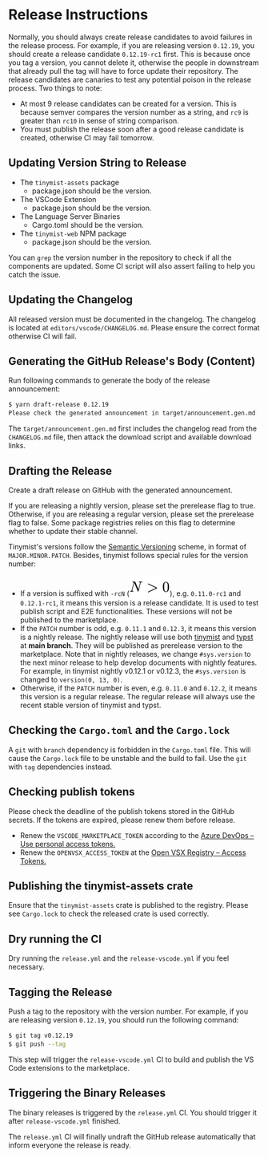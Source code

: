 <!-- This file is generated by scripts/link-docs.mjs from docs/tinymist/release-instruction.typ. Do not edit manually. -->
# Release Instructions

Normally, you should always create release candidates to avoid failures in the release process. For example, if you are releasing version `0.12.19`, you should create a release candidate `0.12.19-rc1` first. This is because once you tag a version, you cannot delete it, otherwise the people in downstream that already pull the tag will have to force update their repository. The release candidates are canaries to test any potential poison in the release process. Two things to note:

- At most 9 release candidates can be created for a version. This is because semver compares the version number as a string, and `rc9` is greater than `rc10` in sense of string comparison.
- You must publish the release soon after a good release candidate is created, otherwise CI may fail tomorrow.

## Updating Version String to Release

- The `tinymist-assets` package
  - package.json should be the version.
- The VSCode Extension
  - package.json should be the version.
- The Language Server Binaries
  - Cargo.toml should be the version.
- The `tinymist-web` NPM package
  - package.json should be the version.

You can `grep` the version number in the repository to check if all the components are updated. Some CI script will also assert failing to help you catch the issue.

## Updating the Changelog

All released version must be documented in the changelog. The changelog is located at `editors/vscode/CHANGELOG.md`. Please ensure the correct format otherwise CI will fail.

## Generating the GitHub Release's Body (Content)

Run following commands to generate the body of the release announcement:

```bash
$ yarn draft-release 0.12.19
Please check the generated announcement in target/announcement.gen.md
```

The `target/announcement.gen.md` first includes the changelog read from the `CHANGELOG.md` file, then attack the download script and available download links.

## Drafting the Release

Create a draft release on GitHub with the generated announcement.

If you are releasing a nightly version, please set the prerelease flag to true. Otherwise, if you are releasing a regular version, please set the prerelease flag to false. Some package registries relies on this flag to determine whether to update their stable channel.

Tinymist's versions follow the [Semantic Versioning](https://semver.org/) scheme, in format of `MAJOR.MINOR.PATCH`. Besides, tinymist follows special rules for the version number:
- If a version is suffixed with `-rcN` (<picture><source media="(prefers-color-scheme: dark)" srcset="./assets/images/release-instruction.typ-inlined0.svg"><img style="vertical-align: -0.35em" alt="typst-block" src="./assets/images/release-instruction.typ-inlined1.svg" /></picture>), e.g. `0.11.0-rc1` and `0.12.1-rc1`, it means this version is a release candidate. It is used to test publish script and E2E functionalities. These versions will not be published to the marketplace.
- If the `PATCH` number is odd, e.g. `0.11.1` and `0.12.3`, it means this version is a nightly release. The nightly release will use both [tinymist](https://github.com/Myriad-Dreamin/tinymist/tree/main) and [typst](https://github.com/typst/typst/tree/main) at **main branch**. They will be published as prerelease version to the marketplace. Note that in nightly releases, we change `#sys.version` to the next minor release to help develop documents with nightly features. For example, in tinymist nightly v0.12.1 or v0.12.3, the `#sys.version` is changed to `version(0, 13, 0)`.
- Otherwise, if the `PATCH` number is even, e.g. `0.11.0` and `0.12.2`, it means this version is a regular release. The regular release will always use the recent stable version of tinymist and typst.

## Checking the `Cargo.toml` and the `Cargo.lock`

A `git` with `branch` dependency is forbidden in the `Cargo.toml` file. This will cause the `Cargo.lock` file to be unstable and the build to fail. Use the `git` with `tag` dependencies instead.

## Checking publish tokens

Please check the deadline of the publish tokens stored in the GitHub secrets. If the tokens are expired, please renew them before release.

- Renew the `VSCODE_MARKETPLACE_TOKEN` according to the [Azure DevOps – Use personal access tokens.](https://learn.microsoft.com/en-us/azure/devops/organizations/accounts/use-personal-access-tokens-to-authenticate?view=azure-devops&tabs=Windows)
- Renew the `OPENVSX_ACCESS_TOKEN` at the [Open VSX Registry – Access Tokens.](https://open-vsx.org/user-settings/tokens)

## Publishing the tinymist-assets crate

Ensure that the `tinymist-assets` crate is published to the registry. Please see `Cargo.lock` to check the released crate is used correctly.

## Dry running the CI

Dry running the `release.yml` and the `release-vscode.yml` if you feel necessary.

## Tagging the Release

Push a tag to the repository with the version number. For example, if you are releasing version `0.12.19`, you should run the following command:

```bash
$ git tag v0.12.19
$ git push --tag
```

This step will trigger the `release-vscode.yml` CI to build and publish the VS Code extensions to the marketplace.

## Triggering the Binary Releases

The binary releases is triggered by the `release.yml` CI. You should trigger it after `release-vscode.yml` finished.

The `release.yml` CI will finally undraft the GitHub release automatically that inform everyone the release is ready.
